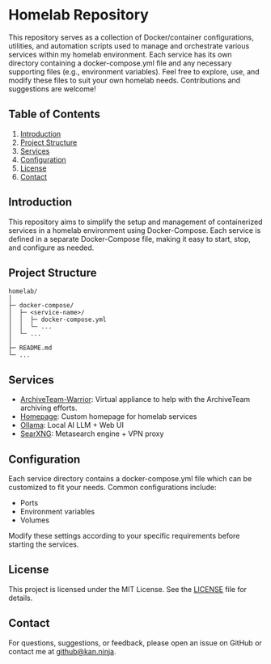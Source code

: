 # Homelab Repository

This repository serves as a collection of Docker/container configurations, utilities, and automation scripts used to manage and orchestrate various services within my homelab environment. Each service has its own directory containing a docker-compose.yml file and any necessary supporting files (e.g., environment variables). Feel free to explore, use, and modify these files to suit your own homelab needs. Contributions and suggestions are welcome!

## Table of Contents
1. [Introduction](#introduction)
2. [Project Structure](#project-structure)
3. [Services](#services)
4. [Configuration](#configuration)
5. [License](#license)
6. [Contact](#contact)

## Introduction
This repository aims to simplify the setup and management of containerized services in a homelab environment using Docker-Compose. Each service is defined in a separate Docker-Compose file, making it easy to start, stop, and configure as needed.

## Project Structure
```
homelab/
│
├─ docker-compose/
│  ├─ <service-name>/
│  │  ├─ docker-compose.yml
│  │  └─ ...
│  └─ ...
│
├─ README.md
└─ ...
```

## Services

* [ArchiveTeam-Warrior](https://github.com/vfedetz/homelab/blob/main/docker-compose/archiveteam-warrior/docker-compose.yml): Virtual appliance to help with the ArchiveTeam archiving efforts.
* [Homepage](https://github.com/vfedetz/homelab/blob/main/docker-compose/homepage/docker-compose.yml): Custom homepage for homelab services
* [Ollama](https://github.com/vfedetz/homelab/blob/main/docker-compose/ollama/docker-compose.yml): Local AI LLM + Web UI
* [SearXNG](https://github.com/vfedetz/homelab/blob/main/docker-compose/searxng/docker-compose.yml): Metasearch engine + VPN proxy
  
## Configuration
Each service directory contains a docker-compose.yml file which can be customized to fit your needs. Common configurations include:

* Ports
* Environment variables
* Volumes

Modify these settings according to your specific requirements before starting the services.

## License 
This project is licensed under the MIT License. See the [LICENSE](https://github.com/vfedetz/homelab/blob/main/LICENSE) file for details.

## Contact
For questions, suggestions, or feedback, please open an issue on GitHub or contact me at github@kan.ninja.
